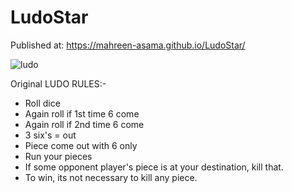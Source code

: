 # LudoStar

Published at: https://mahreen-asama.github.io/LudoStar/

![ludo](https://user-images.githubusercontent.com/79749919/234849685-27131994-4868-4520-a3af-79f4092f4ea9.PNG)

Original LUDO RULES:-

* Roll dice
* Again roll if 1st time 6 come
* Again roll if 2nd time 6 come
* 3 six's = out
* Piece come out with 6 only
* Run your pieces
* If some opponent player's piece is at your destination, kill that.
* To win, its not necessary to kill any piece.
